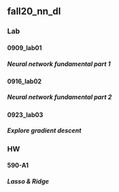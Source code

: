 ## fall20_nn_dl

### Lab
#### 0909_lab01
##### Neural network fundamental part 1
#### 0916_lab02
##### Neural network fundamental part 2
#### 0923_lab03
##### Explore gradient descent

### HW
#### 590-A1
##### Lasso & Ridge
